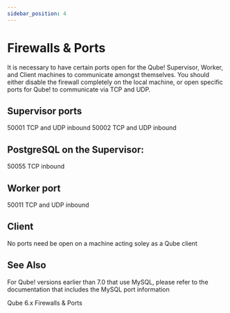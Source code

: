 ```yaml
---
sidebar_position: 4
---
```


# Firewalls & Ports
It is necessary to have certain ports open for the Qube!
Supervisor, Worker, and Client machines to communicate amongst
themselves. You should either disable the firewall completely
on the local machine, or open specific ports for Qube! to
communicate via TCP and UDP.

## Supervisor ports
50001 TCP and UDP inbound
50002 TCP and UDP inbound

## PostgreSQL on the Supervisor:
50055 TCP inbound

## Worker port
50011 TCP and UDP inbound

## Client
No ports need be open on a machine acting soley as a Qube client

## See Also
For Qube! versions earlier than 7.0 that use MySQL, please refer
to the documentation that includes the MySQL port information

Qube 6.x Firewalls & Ports
